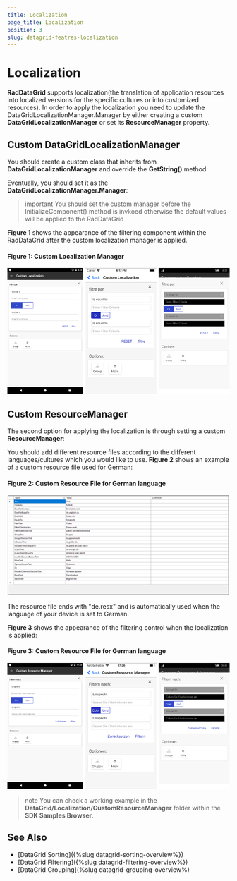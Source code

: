 ```yaml
---
title: Localization
page_title: Localization
position: 3
slug: datagrid-featres-localization
---
```


# Localization #

**RadDataGrid** supports localization(the translation of application resources into localized versions for the specific cultures or into customized resources). In order to apply the localization you need to update the DataGridLocalizationManager.Manager by either creating a custom **DataGridLocalizationManager** or set its **ResourceManager** property.

## Custom DataGridLocalizationManager

You should create a custom class that inherits from **DataGridLocalizationManager** and override the **GetString()** method:

<snippet id='datagrid-custom-localizationmanager-csharp'/>

Eventually, you should set it as the **DataGridLocalizationManager.Manager**:

<snippet id='datagrid-setting-the-custom-manager-csharp'/>

>important You should set the custom manager before the InitializeComponent() method is invkoed otherwise the default values will be applied to the RadDataGrid

**Figure 1** shows the appearance of the filtering component within the RadDataGrid after the custom localization manager is applied.

#### Figure 1: Custom Localization Manager
![custom localization manager](../images/datagrid_localization.png)

## Custom ResourceManager

The second option for applying the localization is through setting a custom **ResourceManager**:

<snippet id='datagrid-setting-the-custom-resource-manager-csharp'/> 

You should add different resource files according to the different languages/cultures which you would like to use. **Figure 2** shows an example of a custom resource file used for German:

#### Figure 2: Custom Resource File for German language
![custom resource file](../images/datagrid_resourcesfile.png)

The resource file ends with "de.resx" and is automatically used when the language of your device is set to German.

**Figure 3** shows the appearance of the filtering control when the localization is applied:

#### Figure 3: Custom Resource File for German language
![custom resource manager](../images/datagrid_resourcemanager.png)

>note You can check a working example in the **DataGrid/Localization/CustomResourceManager** folder within the **SDK Samples Browser**.


## See Also

* [DataGrid Sorting]({%slug datagrid-sorting-overview%})
* [DataGrid Filtering]({%slug datagrid-filtering-overview%})
* [DataGrid Grouping](%slug datagrid-grouping-overview%)